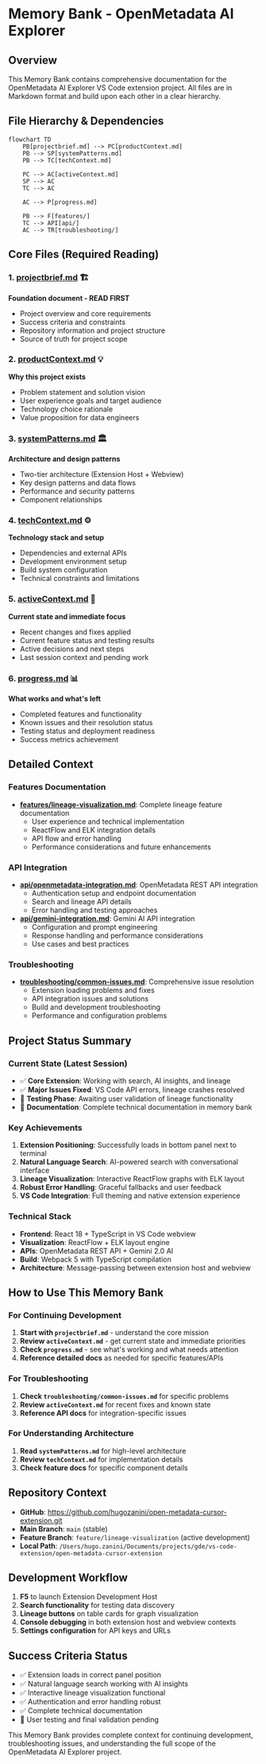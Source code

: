 # Memory Bank - OpenMetadata AI Explorer

## Overview
This Memory Bank contains comprehensive documentation for the OpenMetadata AI Explorer VS Code extension project. All files are in Markdown format and build upon each other in a clear hierarchy.

## File Hierarchy & Dependencies

```mermaid
flowchart TD
    PB[projectbrief.md] --> PC[productContext.md]
    PB --> SP[systemPatterns.md]
    PB --> TC[techContext.md]
    
    PC --> AC[activeContext.md]
    SP --> AC
    TC --> AC
    
    AC --> P[progress.md]
    
    PB --> F[features/]
    TC --> API[api/]
    AC --> TR[troubleshooting/]
```

## Core Files (Required Reading)

### 1. [projectbrief.md](./projectbrief.md) 🏗️
**Foundation document - READ FIRST**
- Project overview and core requirements
- Success criteria and constraints
- Repository information and project structure
- Source of truth for project scope

### 2. [productContext.md](./productContext.md) 💡
**Why this project exists**
- Problem statement and solution vision
- User experience goals and target audience
- Technology choice rationale
- Value proposition for data engineers

### 3. [systemPatterns.md](./systemPatterns.md) 🏛️
**Architecture and design patterns**
- Two-tier architecture (Extension Host + Webview)
- Key design patterns and data flows
- Performance and security patterns
- Component relationships

### 4. [techContext.md](./techContext.md) ⚙️
**Technology stack and setup**
- Dependencies and external APIs
- Development environment setup
- Build system configuration
- Technical constraints and limitations

### 5. [activeContext.md](./activeContext.md) 🎯
**Current state and immediate focus**
- Recent changes and fixes applied
- Current feature status and testing results
- Active decisions and next steps
- Last session context and pending work

### 6. [progress.md](./progress.md) 📊
**What works and what's left**
- Completed features and functionality
- Known issues and their resolution status
- Testing status and deployment readiness
- Success metrics achievement

## Detailed Context

### Features Documentation
- **[features/lineage-visualization.md](./features/lineage-visualization.md)**: Complete lineage feature documentation
  - User experience and technical implementation
  - ReactFlow and ELK integration details
  - API flow and error handling
  - Performance considerations and future enhancements

### API Integration
- **[api/openmetadata-integration.md](./api/openmetadata-integration.md)**: OpenMetadata REST API integration
  - Authentication setup and endpoint documentation
  - Search and lineage API details
  - Error handling and testing approaches
- **[api/gemini-integration.md](./api/gemini-integration.md)**: Gemini AI API integration
  - Configuration and prompt engineering
  - Response handling and performance considerations
  - Use cases and best practices

### Troubleshooting
- **[troubleshooting/common-issues.md](./troubleshooting/common-issues.md)**: Comprehensive issue resolution
  - Extension loading problems and fixes
  - API integration issues and solutions
  - Build and development troubleshooting
  - Performance and configuration problems

## Project Status Summary

### Current State (Latest Session)
- ✅ **Core Extension**: Working with search, AI insights, and lineage
- ✅ **Major Issues Fixed**: VS Code API errors, lineage crashes resolved
- 🔄 **Testing Phase**: Awaiting user validation of lineage functionality
- 📝 **Documentation**: Complete technical documentation in memory bank

### Key Achievements
1. **Extension Positioning**: Successfully loads in bottom panel next to terminal
2. **Natural Language Search**: AI-powered search with conversational interface
3. **Lineage Visualization**: Interactive ReactFlow graphs with ELK layout
4. **Robust Error Handling**: Graceful fallbacks and user feedback
5. **VS Code Integration**: Full theming and native extension experience

### Technical Stack
- **Frontend**: React 18 + TypeScript in VS Code webview
- **Visualization**: ReactFlow + ELK layout engine  
- **APIs**: OpenMetadata REST API + Gemini 2.0 AI
- **Build**: Webpack 5 with TypeScript compilation
- **Architecture**: Message-passing between extension host and webview

## How to Use This Memory Bank

### For Continuing Development
1. **Start with `projectbrief.md`** - understand the core mission
2. **Review `activeContext.md`** - get current state and immediate priorities
3. **Check `progress.md`** - see what's working and what needs attention
4. **Reference detailed docs** as needed for specific features/APIs

### For Troubleshooting
1. **Check `troubleshooting/common-issues.md`** for specific problems
2. **Review `activeContext.md`** for recent fixes and known state
3. **Reference API docs** for integration-specific issues

### For Understanding Architecture
1. **Read `systemPatterns.md`** for high-level architecture
2. **Review `techContext.md`** for implementation details
3. **Check feature docs** for specific component details

## Repository Context
- **GitHub**: https://github.com/hugozanini/open-metadata-cursor-extension.git
- **Main Branch**: `main` (stable)
- **Feature Branch**: `feature/lineage-visualization` (active development)
- **Local Path**: `/Users/hugo.zanini/Documents/projects/gde/vs-code-extension/open-metadata-cursor-extension`

## Development Workflow
1. **F5** to launch Extension Development Host
2. **Search functionality** for testing data discovery
3. **Lineage buttons** on table cards for graph visualization
4. **Console debugging** in both extension host and webview contexts
5. **Settings configuration** for API keys and URLs

## Success Criteria Status
- ✅ Extension loads in correct panel position
- ✅ Natural language search working with AI insights
- ✅ Interactive lineage visualization functional
- ✅ Authentication and error handling robust
- ✅ Complete technical documentation
- 🔄 User testing and final validation pending

This Memory Bank provides complete context for continuing development, troubleshooting issues, and understanding the full scope of the OpenMetadata AI Explorer project.